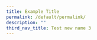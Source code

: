 ```yaml
---
title: Example Title
permalink: /default/permalink/
description: ""
third_nav_title: Test new name 3
---
```




